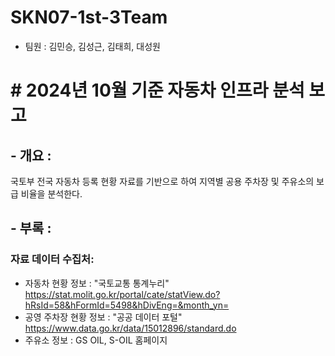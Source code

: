 # SKN07-1st-3Team
- 팀원 : 김민승, 김성근, 김태희, 대성원

# # 2024년 10월 기준 자동차 인프라 분석 보고
## - 개요 : 
국토부 전국 자동차 등록 현황 자료를 기반으로 하여 지역별 공용 주차장 및 주유소의 보급 비율을 분석한다. 


## - 부록 :
### 자료 데이터 수집처:
- 자동차 현황 정보 : "국토교통 통계누리" https://stat.molit.go.kr/portal/cate/statView.do?hRsId=58&hFormId=5498&hDivEng=&month_yn=
- 공영 주차장 현황 정보 : "공공 데이터 포털" https://www.data.go.kr/data/15012896/standard.do
- 주유소 정보 : GS OIL, S-OIL 홈페이지
